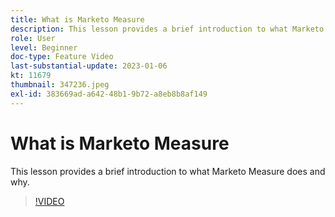 ```yaml
---
title: What is Marketo Measure
description: This lesson provides a brief introduction to what Marketo Measure does and why.
role: User
level: Beginner
doc-type: Feature Video
last-substantial-update: 2023-01-06
kt: 11679
thumbnail: 347236.jpeg
exl-id: 383669ad-a642-48b1-9b72-a8eb8b8af149
---
```

# What is Marketo Measure

This lesson provides a brief introduction to what Marketo Measure does and why.

>[!VIDEO](https://video.tv.adobe.com/v/347236/?quality=12&learn=on)
